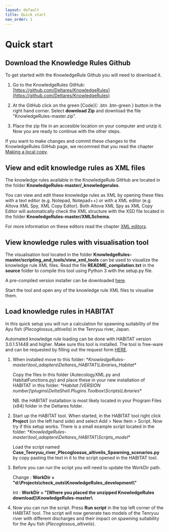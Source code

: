```yaml
---
layout: default
title: Quick start
nav_order: 1
---
```


# Quick start

## Download the Knowledge Rules Github

To get started with the KnowledgeRule Github you will need to download it.
1. Go to the KnowledgeRules GitHub:
   [https://github.com/Deltares/KnowledgeRules](https://github.com/Deltares/KnowledgeRules)
   
2. At the GitHub click on the green [Code]{: .btn .btn-green } button in the right hand corner. 
   Select **download Zip** and download the file "KnowledgeRules-master.zip".
   
3. Place the zip file in an accesible location on your computer and unzip it.
   Now you are ready to continue with the other steps.

If you want to make changes and commit these changes to the KnowledgeRules GitHub page, we recommed that you read the chapter [Making a local copy](https://deltares.github.io/KnowledgeRules/docs/3_knowledge_rules_github.html#making-a-local-copy).

## View and edit knowledge rules as XML files

The knowledge rules available in the KnowledgeRule GitHub are located in the folder 
**KnowledgeRules-master/_knowledgerules**.

You can view and edit these knowledge rules as XML by opening these files with a text editor (e.g. Notepad, Notepad++) or with a XML editor (e.g. Altova XML Spy, XML Copy Editor).
Both Altova XML Spy as XML Copy Editor will automatically check the XML structure with the XSD file located in the folder 
**KnowledgeRules-master/XMLSchema**.

For more information on these editors read the chapter [XML editors](https://deltares.github.io/KnowledgeRules/docs/4_knowledge_rules_files_and_structure.html#xml-editors).

## View knowledge rules with visualisation tool

The visualisation tool located in the folder 
**KnowledgeRules-master/scripting_and_tools/view_xml_tools** 
can be used to visualize the knowledge rule XML files.
Read the file **README_compilation.txt** in the **source** folder to compile this tool using Python 3 with the setup.py file.

A pre-compiled version installer can be downloaded [here](https://www.dropbox.com/s/oym6pfykov0c5x7/view_edit_tool-1.0.0-amd64.msi?dl=0).

Start the tool and open any of the knowledge rule XML files to visualise them.

## Load knowledge rules in HABITAT

In this quick setup you will run a calculation for spawning suitability of the Ayu fish (<em>Plecoglossus_altivelis</em>) in the Tenryuu river, Japan.

Automated knowledge rule loading can be done with HABITAT version 3.0.1.51448 and higher.
Make sure this tool is installed. The tool is free-ware and can be requested by filling out the request form [HERE](https://oss.deltares.nl/web/habitat/download).

1. When installed move to this folder:
   **KnowledgeRules-master\tool_adapters\Deltares_HABITAT\Libraries_Habitat\**

   Copy the files in this folder (AutecologyXML.py and HabitatFunctions.py) and place these in your new installation of HABITAT in this folder:
   **Habitat [VERSION number]\plugins\DeltaShell.Plugins.Toolbox\Scripts\Libraries\**

   NB. the HABITAT installation is most likely located in your Program Files (x84) folder in the Deltares folder. 

2. Start up the HABITAT tool.
   When started, in the HABITAT tool right click **Project** (on the left hand side) and select Add > New Item > Script.
   Now try if this setup works. There is a small example script located in the folder:
   **KnowledgeRules-master\tool_adapters\Deltares_HABITAT\Scripts_model\**

   Load the script named **Case_Tenryuu_river_Plecoglossus_altivelis_Spawning_scenarios.py** by copy pasting the text in it to the script opened in the HABITAT tool.

3. Before you can run the script you will need to update the WorkDir path.

   Change : **WorkDir = "d:\\Projects\\check_outs\\KnowledgeRules_development\\"**
   
   Int    : **WorkDir = "[Where you placed the unzipped KnowledgeRules download]\\KnowledgeRules-master\\**
   

4. Now you can run the script. Press **Run script** in the top left corner of the HABITAT tool.
   The script will now generate two models of the Tenryuu river with different discharges and their impact on spawning suitability for the Ayu fish (<em>Plecoglossus_altivelis</em>).
   

